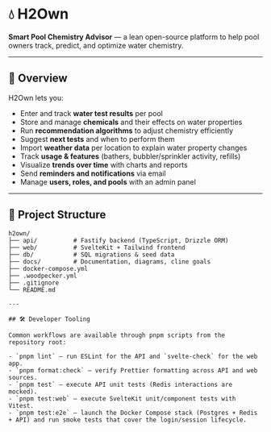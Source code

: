 # 💧 H2Own

**Smart Pool Chemistry Advisor** — a lean open-source platform to help pool owners track, predict, and optimize water chemistry.

---

## 📌 Overview

H2Own lets you:

- Enter and track **water test results** per pool
- Store and manage **chemicals** and their effects on water properties
- Run **recommendation algorithms** to adjust chemistry efficiently
- Suggest **next tests** and when to perform them
- Import **weather data** per location to explain water property changes
- Track **usage & features** (bathers, bubbler/sprinkler activity, refills)
- Visualize **trends over time** with charts and reports
- Send **reminders and notifications** via email
- Manage **users, roles, and pools** with an admin panel

---

## 📂 Project Structure

```text
h2own/
├── api/          # Fastify backend (TypeScript, Drizzle ORM)
├── web/          # SvelteKit + Tailwind frontend
├── db/           # SQL migrations & seed data
├── docs/         # Documentation, diagrams, cline goals
├── docker-compose.yml
├── .woodpecker.yml
├── .gitignore
└── README.md

---

## 🛠️ Developer Tooling

Common workflows are available through pnpm scripts from the repository root:

- `pnpm lint` — run ESLint for the API and `svelte-check` for the web app.
- `pnpm format:check` — verify Prettier formatting across API and web sources.
- `pnpm test` — execute API unit tests (Redis interactions are mocked).
- `pnpm test:web` — execute SvelteKit unit/component tests with Vitest.
- `pnpm test:e2e` — launch the Docker Compose stack (Postgres + Redis + API) and run smoke tests that cover the login/session lifecycle.
